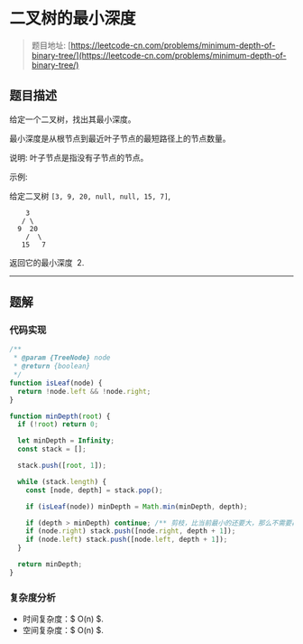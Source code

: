 # 二叉树的最小深度

> 题目地址: [https://leetcode-cn.com/problems/minimum-depth-of-binary-tree/](https://leetcode-cn.com/problems/minimum-depth-of-binary-tree/)

## 题目描述

给定一个二叉树，找出其最小深度。

最小深度是从根节点到最近叶子节点的最短路径上的节点数量。

说明: 叶子节点是指没有子节点的节点。

示例:

给定二叉树 `[3, 9, 20, null, null, 15, 7]`,

```
    3
   / \
  9  20
    /  \
   15   7
```

返回它的最小深度  2.


------

## 题解

### 代码实现

```js
/**
 * @param {TreeNode} node
 * @return {boolean}
 */
function isLeaf(node) {
  return !node.left && !node.right;
}

function minDepth(root) {
  if (!root) return 0;

  let minDepth = Infinity;
  const stack = [];

  stack.push([root, 1]);

  while (stack.length) {
    const [node, depth] = stack.pop();

    if (isLeaf(node)) minDepth = Math.min(minDepth, depth);

    if (depth > minDepth) continue; /** 剪枝，比当前最小的还要大，那么不需要再深入了 */
    if (node.right) stack.push([node.right, depth + 1]);
    if (node.left) stack.push([node.left, depth + 1]);
  }

  return minDepth;
}
```

### 复杂度分析

* 时间复杂度：$ O(n) $.
* 空间复杂度：$ O(n) $.
